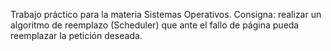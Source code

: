 Trabajo práctico para la materia Sistemas Operativos.
Consigna: realizar un algoritmo de reemplazo (Scheduler) que ante el fallo de página pueda reemplazar la petición deseada.
